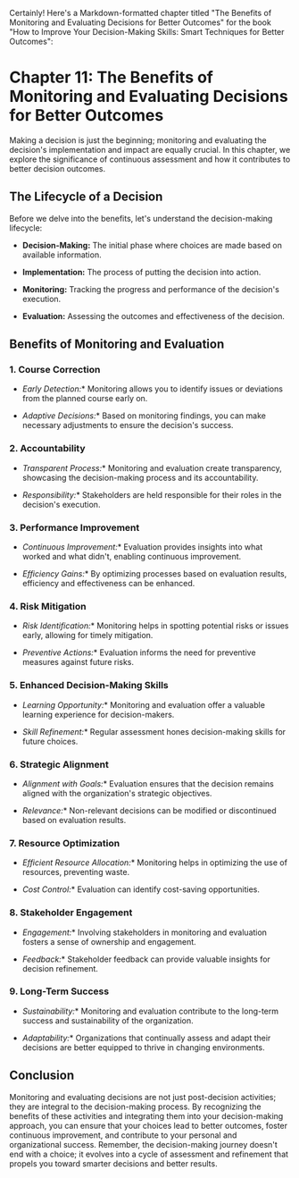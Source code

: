 Certainly! Here's a Markdown-formatted chapter titled "The Benefits of Monitoring and Evaluating Decisions for Better Outcomes" for the book "How to Improve Your Decision-Making Skills: Smart Techniques for Better Outcomes":

Chapter 11: The Benefits of Monitoring and Evaluating Decisions for Better Outcomes
===================================================================================

Making a decision is just the beginning; monitoring and evaluating the decision's implementation and impact are equally crucial. In this chapter, we explore the significance of continuous assessment and how it contributes to better decision outcomes.

The Lifecycle of a Decision
---------------------------

Before we delve into the benefits, let's understand the decision-making lifecycle:

* **Decision-Making:** The initial phase where choices are made based on available information.

* **Implementation:** The process of putting the decision into action.

* **Monitoring:** Tracking the progress and performance of the decision's execution.

* **Evaluation:** Assessing the outcomes and effectiveness of the decision.

Benefits of Monitoring and Evaluation
-------------------------------------

### 1. **Course Correction**

* *Early Detection:*\* Monitoring allows you to identify issues or deviations from the planned course early on.

* *Adaptive Decisions:*\* Based on monitoring findings, you can make necessary adjustments to ensure the decision's success.

### 2. **Accountability**

* *Transparent Process:*\* Monitoring and evaluation create transparency, showcasing the decision-making process and its accountability.

* *Responsibility:*\* Stakeholders are held responsible for their roles in the decision's execution.

### 3. **Performance Improvement**

* *Continuous Improvement:*\* Evaluation provides insights into what worked and what didn't, enabling continuous improvement.

* *Efficiency Gains:*\* By optimizing processes based on evaluation results, efficiency and effectiveness can be enhanced.

### 4. **Risk Mitigation**

* *Risk Identification:*\* Monitoring helps in spotting potential risks or issues early, allowing for timely mitigation.

* *Preventive Actions:*\* Evaluation informs the need for preventive measures against future risks.

### 5. **Enhanced Decision-Making Skills**

* *Learning Opportunity:*\* Monitoring and evaluation offer a valuable learning experience for decision-makers.

* *Skill Refinement:*\* Regular assessment hones decision-making skills for future choices.

### 6. **Strategic Alignment**

* *Alignment with Goals:*\* Evaluation ensures that the decision remains aligned with the organization's strategic objectives.

* *Relevance:*\* Non-relevant decisions can be modified or discontinued based on evaluation results.

### 7. **Resource Optimization**

* *Efficient Resource Allocation:*\* Monitoring helps in optimizing the use of resources, preventing waste.

* *Cost Control:*\* Evaluation can identify cost-saving opportunities.

### 8. **Stakeholder Engagement**

* *Engagement:*\* Involving stakeholders in monitoring and evaluation fosters a sense of ownership and engagement.

* *Feedback:*\* Stakeholder feedback can provide valuable insights for decision refinement.

### 9. **Long-Term Success**

* *Sustainability:*\* Monitoring and evaluation contribute to the long-term success and sustainability of the organization.

* *Adaptability:*\* Organizations that continually assess and adapt their decisions are better equipped to thrive in changing environments.

Conclusion
----------

Monitoring and evaluating decisions are not just post-decision activities; they are integral to the decision-making process. By recognizing the benefits of these activities and integrating them into your decision-making approach, you can ensure that your choices lead to better outcomes, foster continuous improvement, and contribute to your personal and organizational success. Remember, the decision-making journey doesn't end with a choice; it evolves into a cycle of assessment and refinement that propels you toward smarter decisions and better results.
